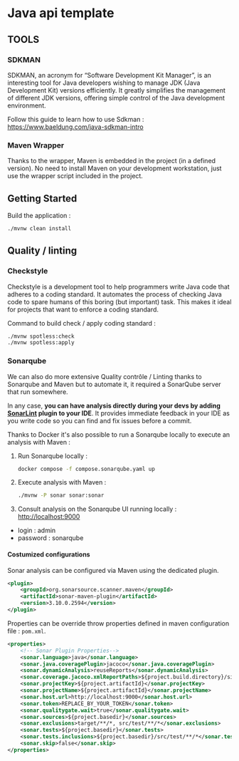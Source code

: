 # Java api template

## TOOLS

### SDKMAN

SDKMAN, an acronym for “Software Development Kit Manager”, is an interesting tool for Java developers wishing to manage JDK (Java Development Kit) versions efficiently. It greatly simplifies the management of different JDK versions, offering simple control of the Java development environment.

Follow this guide to learn how to use Sdkman : <https://www.baeldung.com/java-sdkman-intro>

### Maven Wrapper

Thanks to the wrapper, Maven is embedded in the project (in a defined version). No need to install Maven on your development workstation, just use the wrapper script included in the project.

## Getting Started

Build the application :

```bash
./mvnw clean install
```

## Quality / linting

### Checkstyle

Checkstyle is a development tool to help programmers write Java code that adheres to a coding standard. It automates the process of checking Java code to spare humans of this boring (but important) task. This makes it ideal for projects that want to enforce a coding standard.

Command to build check / apply coding standard :

```bash
./mvnw spotless:check
./mvnw spotless:apply
```

### Sonarqube

We can also do more extensive Quality contrôle / Linting thanks to Sonarqube and Maven but to automate it, it required a SonarQube server that run somewhere.

In any case, **you can have analysis directly during your devs by adding [SonarLint](https://docs.sonarsource.com/sonarlint/intellij/) plugin to your IDE**. It provides immediate feedback in your IDE as you write code so you can find and fix issues before a commit.

Thanks to Docker it's also possible to run a Sonarqube locally to execute an analysis with Maven :

1. Run Sonarqube locally :

    ```bash
    docker compose -f compose.sonarqube.yaml up
    ```

2. Execute analysis with Maven :

    ```bash
    ./mvnw -P sonar sonar:sonar
    ```

3. Consult analysis on the Sonarqube UI running locally : <http://localhost:9000>

  - login : admin
  - password : sonarqube

#### Costumized configurations

Sonar analysis can be configured via Maven using the dedicated plugin.

```xml
<plugin>
    <groupId>org.sonarsource.scanner.maven</groupId>
    <artifactId>sonar-maven-plugin</artifactId>
    <version>3.10.0.2594</version>
</plugin>
```

Properties can be override throw properties defined in maven configuration file : `pom.xml`.

```xml
<properties>
    <!-- Sonar Plugin Properties-->
    <sonar.language>java</sonar.language>
    <sonar.java.coveragePlugin>jacoco</sonar.java.coveragePlugin>
    <sonar.dynamicAnalysis>reuseReports</sonar.dynamicAnalysis>
    <sonar.coverage.jacoco.xmlReportPaths>${project.build.directory}/site/jacoco/jacoco.xml</sonar.coverage.jacoco.xmlReportPaths>
    <sonar.projectKey>${project.artifactId}</sonar.projectKey>
    <sonar.projectName>${project.artifactId}</sonar.projectName>
    <sonar.host.url>http://localhost:9000</sonar.host.url>
    <sonar.token>REPLACE_BY_YOUR_TOKEN</sonar.token>
    <sonar.qualitygate.wait>true</sonar.qualitygate.wait>
    <sonar.sources>${project.basedir}</sonar.sources>
    <sonar.exclusions>target/**/*, src/test/**/*</sonar.exclusions>
    <sonar.tests>${project.basedir}</sonar.tests>
    <sonar.tests.inclusions>${project.basedir}/src/test/**/*</sonar.tests.inclusions>
    <sonar.skip>false</sonar.skip>
</properties>
```
